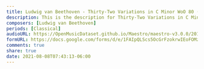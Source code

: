 ```yaml
---
title: Ludwig van Beethoven - Thirty-Two Variations in C Minor WoO 80 (22)
description: This is the description for Thirty-Two Variations in C Minor WoO 80 by Ludwig van Beethoven
composers: [Ludwig van Beethoven]
periods: [Classical]
audioURL: https://OpenMusicDataset.github.io/Maestro/maestro-v3.0.0/2017/MIDI-Unprocessed_080_PIANO080_MID--AUDIO-split_07-09-17_Piano-e_1-06_wav--2.midi
formURL: https://docs.google.com/forms/d/e/1FAIpQLScs5OcGrFzokrwIEoFOMz2TwBNQGpyCCjX1oO2dG27YopYUFw/viewform
comments: true
share: true
date: 2021-08-08T07:43:13-06:00
---
```

